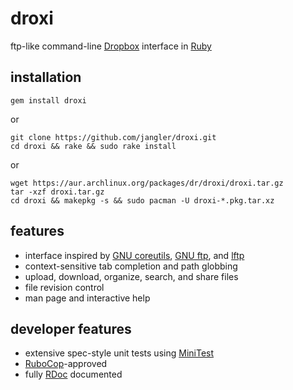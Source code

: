 droxi
=====

ftp-like command-line [Dropbox](https://www.dropbox.com/) interface in
[Ruby](https://www.ruby-lang.org/en/)

installation
------------

    gem install droxi

or

    git clone https://github.com/jangler/droxi.git
    cd droxi && rake && sudo rake install

or

    wget https://aur.archlinux.org/packages/dr/droxi/droxi.tar.gz
    tar -xzf droxi.tar.gz
    cd droxi && makepkg -s && sudo pacman -U droxi-*.pkg.tar.xz

features
--------

- interface inspired by
  [GNU coreutils](http://www.gnu.org/software/coreutils/),
  [GNU ftp](http://www.gnu.org/software/inetutils/), and
  [lftp](http://lftp.yar.ru/)
- context-sensitive tab completion and path globbing
- upload, download, organize, search, and share files
- file revision control
- man page and interactive help

developer features
------------------

- extensive spec-style unit tests using
  [MiniTest](https://github.com/seattlerb/minitest)
- [RuboCop](https://github.com/bbatsov/rubocop)-approved
- fully [RDoc](http://rdoc.sourceforge.net/) documented

